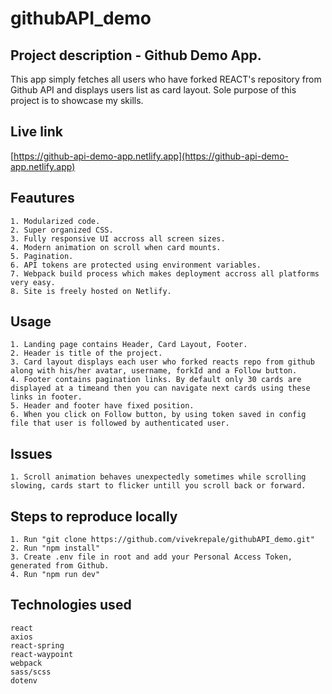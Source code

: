 # githubAPI_demo

## Project description - Github Demo App.

This app simply fetches all users who have forked REACT's repository from Github API and displays users list as card layout. Sole purpose of this project is to showcase my skills.

## Live link

[https://github-api-demo-app.netlify.app](https://github-api-demo-app.netlify.app)

## Feautures

```
1. Modularized code.
2. Super organized CSS.
3. Fully responsive UI accross all screen sizes.
4. Modern animation on scroll when card mounts.
5. Pagination.
6. API tokens are protected using environment variables.
7. Webpack build process which makes deployment accross all platforms very easy.
8. Site is freely hosted on Netlify.

```

## Usage

```
1. Landing page contains Header, Card Layout, Footer.
2. Header is title of the project.
3. Card layout displays each user who forked reacts repo from github along with his/her avatar, username, forkId and a Follow button.
4. Footer contains pagination links. By default only 30 cards are displayed at a timeand then you can navigate next cards using these links in footer.
5. Header and footer have fixed position.
6. When you click on Follow button, by using token saved in config file that user is followed by authenticated user.
```

## Issues

```
1. Scroll animation behaves unexpectedly sometimes while scrolling slowing, cards start to flicker untill you scroll back or forward.
```

## Steps to reproduce locally

```
1. Run "git clone https://github.com/vivekrepale/githubAPI_demo.git"
2. Run "npm install"
3. Create .env file in root and add your Personal Access Token, generated from Github.
4. Run "npm run dev"
```

## Technologies used

```
react
axios
react-spring
react-waypoint
webpack
sass/scss
dotenv
```
